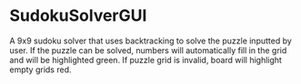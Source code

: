 # SudokuSolverGUI

A 9x9 sudoku solver that uses backtracking to solve the puzzle inputted by user.
If the puzzle can be solved, numbers will automatically fill in the grid and will be highlighted green.
If puzzle grid is invalid, board will highlight empty grids red.
